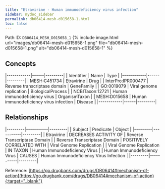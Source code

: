 ```yaml
---
title: "Etravirine - Human immunodeficiency virus infection"
sidebar: mydoc_sidebar
permalink: db06414-mesh-d015658-1.html
toc: false 
---
```



Path ID: `DB06414_MESH_D015658_1`
{% include image.html url="images/db06414-mesh-d015658-1.png" file="db06414-mesh-d015658-1.png" alt="db06414-mesh-d015658-1" %}

## Concepts

|------------|------|---------|
| Identifier | Name | Type    |
|------------|------|---------|
| MESH:C451734 | Etravirine | Drug |
| InterPro:IPR000477 | Reverse transcriptase domain | GeneFamily |
| GO:0019079 | Viral genome replication | BiologicalProcess |
| NCBITaxon:12721 | Human immunodeficiency virus | OrganismTaxon |
| MESH:D015658 | Human immunodeficiency virus infection | Disease |
|------------|------|---------|

## Relationships

|---------|-----------|---------|
| Subject | Predicate | Object  |
|---------|-----------|---------|
| Etravirine | DECREASES ACTIVITY OF | Reverse Transcriptase Domain |
| Reverse Transcriptase Domain | POSITIVELY CORRELATED WITH | Viral Genome Replication |
| Viral Genome Replication | IN TAXON | Human Immunodeficiency Virus |
| Human Immunodeficiency Virus | CAUSES | Human Immunodeficiency Virus Infection |
|---------|-----------|---------|

Reference: [https://go.drugbank.com/drugs/DB06414#mechanism-of-action](https://go.drugbank.com/drugs/DB06414#mechanism-of-action){:target="_blank"}
